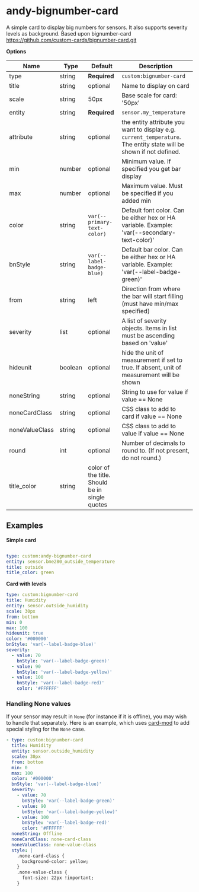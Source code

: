 # andy-bignumber-card

A simple card to display big numbers for sensors. It also supports severity levels as background. Based upon bignumber-card https://github.com/custom-cards/bignumber-card.git


**Options**

| Name | Type | Default | Description
| ---- | ---- | ------- | -----------
| type | string | **Required** | `custom:bignumber-card`
| title | string | optional | Name to display on card
| scale | string | 50px | Base scale for card: '50px'
| entity | string | **Required** | `sensor.my_temperature`
| attribute | string | optional | the entity attribute you want to display e.g. `current_temperature`.  The entity state will be shown if not defined.
| min | number | optional | Minimum value. If specified you get bar display
| max | number | optional | Maximum value. Must be specified if you added min
| color | string | `var(--primary-text-color)` | Default font color. Can be either hex or HA variable. Example: 'var(--secondary-text-color)'
| bnStyle | string| `var(--label-badge-blue)` | Default bar color. Can be either hex or HA variable. Example: 'var(--label-badge-green)'
| from | string | left | Direction from where the bar will start filling (must have min/max specified)
| severity | list | optional | A list of severity objects. Items in list must be ascending based on 'value'
| hideunit | boolean | optional | hide the unit of measurement if set to true. If absent, unit of measurement will be shown
| noneString | string | optional | String to use for value if value == None
| noneCardClass | string | optional | CSS class to add to card if value == None
| noneValueClass | string | optional | CSS class to add to value if value == None
| round | int | optional | Number of decimals to round to. (If not present, do not round.)
| title_color | string | color of the title. Should be in single quotes

## Examples

**Simple card**
```yaml

type: custom:andy-bignumber-card
entity: sensor.bme280_outside_temperature
title: outside
title_color: green

```

**Card with levels**

```yaml
type: custom:bignumber-card
title: Humidity
entity: sensor.outside_humidity
scale: 30px
from: bottom
min: 0
max: 100
hideunit: true
color: '#000000'
bnStyle: 'var(--label-badge-blue)'
severity:
  - value: 70
    bnStyle: 'var(--label-badge-green)'
  - value: 90
    bnStyle: 'var(--label-badge-yellow)'
  - value: 100
    bnStyle: 'var(--label-badge-red)'
    color: '#FFFFFF'
```

### Handling None values

If your sensor may result in `None` (for instance if it is offline), you may wish to handle that separately. Here is an example, which uses [card-mod](https://github.com/thomasloven/lovelace-card-mod) to add special styling for the `None` case.


```yaml
- type: custom:bignumber-card
  title: Humidity
  entity: sensor.outside_humidity
  scale: 30px
  from: bottom
  min: 0
  max: 100
  color: '#000000'
  bnStyle: 'var(--label-badge-blue)' 
  severity:
    - value: 70
      bnStyle: 'var(--label-badge-green)'
    - value: 90
      bnStyle: 'var(--label-badge-yellow)'
    - value: 100
      bnStyle: 'var(--label-badge-red)'
      color: '#FFFFFF'
  noneString: Offline
  noneCardClass: none-card-class
  noneValueClass: none-value-class
  style: |
    .none-card-class {
      background-color: yellow;
    }
    .none-value-class {
      font-size: 22px !important;
    }
```

